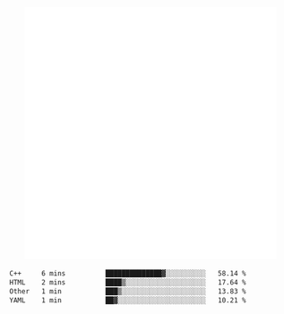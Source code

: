 <div align="center">
    <a href="https://konst.fish">
        <img src="https://raw.githubusercontent.com/konstfish/konstfish/master/fish.svg" alt="Logo" width="450"/>
    </a>
</div>

<!--START_SECTION:waka-->
```text
C++     6 mins          ██████████████▓░░░░░░░░░░   58.14 % 
HTML    2 mins          ████▒░░░░░░░░░░░░░░░░░░░░   17.64 % 
Other   1 min           ███▒░░░░░░░░░░░░░░░░░░░░░   13.83 % 
YAML    1 min           ██▓░░░░░░░░░░░░░░░░░░░░░░   10.21 % 
```
<!--END_SECTION:waka-->
